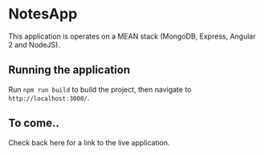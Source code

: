 # NotesApp

This application is operates on a MEAN stack (MongoDB, Express, Angular 2 and NodeJS). 

## Running the application

Run `npm run build` to build the project, then navigate to `http://localhost:3000/`.

## To come..

Check back here for a link to the live application.